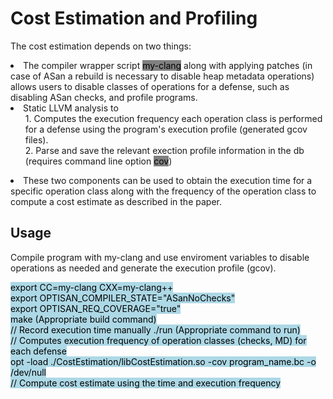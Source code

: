 # Cost Estimation and Profiling
The cost estimation depends on two things:

<li> The compiler wrapper script <mark style="background-color: grey">my-clang</mark> along with applying patches (in case of ASan a rebuild is necessary to disable heap metadata operations) allows users to disable classes of operations for a defense, such as disabling ASan checks, and profile programs. </li>
<li>  Static LLVM analysis to <br> 
    <ul>
    1. Computes the execution frequency each operation class is performed 
for a defense using the program's execution profile (generated gcov files). <br>  
    2. Parse and save the relevant exection profile information in the db (requires command line option <mark style="background-color: grey">cov</mark>)  </ul>
</li>
<li> These two components can be used to obtain the execution time for a specific operation class along with the frequency of the operation class to compute a cost estimate as described in the paper. </li>
 

## Usage

Compile program with my-clang and use enviroment variables to disable operations as needed and generate the execution profile (gcov). 

<mark style="background-color: lightblue">
export CC=my-clang CXX=my-clang++ <br>
export OPTISAN_COMPILER_STATE="ASanNoChecks" <br>
export OPTISAN_REQ_COVERAGE="true" <br>
make (Appropriate build command) <br>
// Record execution time manually 
./run (Appropriate command to run) <br>
// Computes execution frequency of operation classes (checks, MD) for each defense <br>
opt -load ./CostEstimation/libCostEstimation.so -cov program_name.bc -o /dev/null <br>
// Compute cost estimate using the time and execution frequency
</mark>

